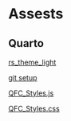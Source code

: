 # Assests


## Quarto

[rs_theme_light](quarto/qfc_a11y-dark.rstheme)

[git setup](tutorials/Git%20Setup.html)

[QFC_Styles.js](quarto/qfc_styles.js)

[QFC_Styles.css](quarto/qfc_styles.css)
